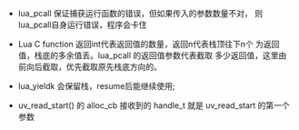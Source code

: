 * lua_pcall 保证捕获运行函数的错误，但如果传入的参数数量不对，
    则lua_pcall自身运行错误，程序会卡住

* Lua C function 返回int代表返回值的数量，返回n代表栈顶往下n个
    为返回值，栈底的多余值丢。lua_pcall 的返回值参数代表截取
    多少返回值，这里由前向后截取，优先截取原先栈底方向的。

* lua_yieldk 会保留栈，resume后能继续使用;

* uv_read_start() 的 alloc_cb 接收到的 handle_t 就是 uv_read_start 的第一个参数